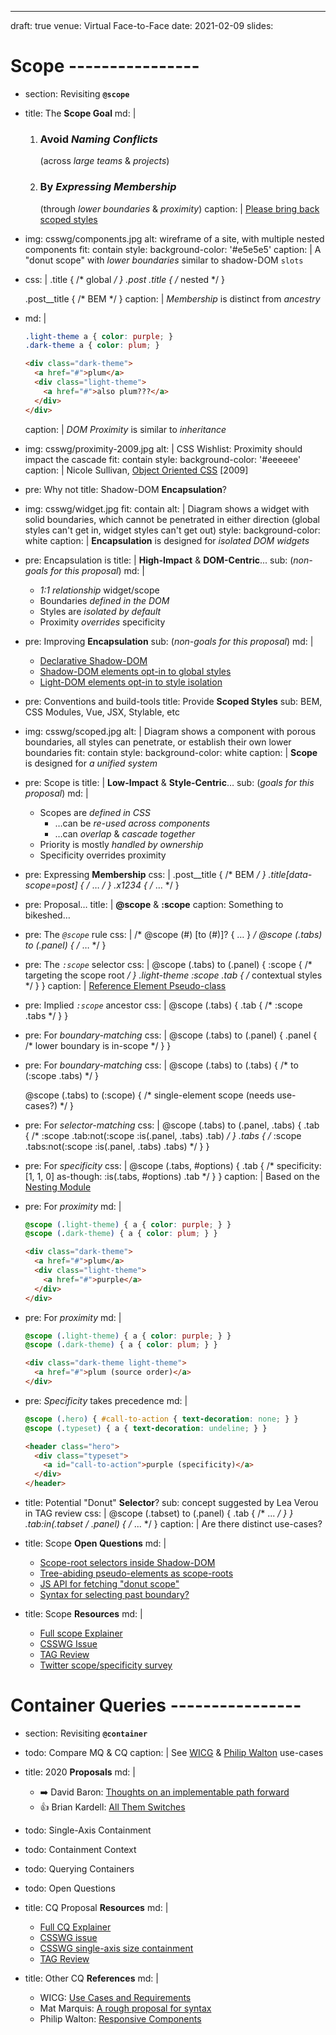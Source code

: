 ---
draft: true
venue: Virtual Face-to-Face
date: 2021-02-09
slides:
# Scope ----------------
- section: Revisiting **`@scope`**

- title: The **Scope Goal**
  md: |
    1. ### Avoid *Naming Conflicts*
       (across _large teams_ & _projects_)
    2. ### By *Expressing Membership*
       (through _lower boundaries_ & _proximity_)
  caption: |
    [Please bring back scoped styles](https://github.com/w3c/csswg-drafts/issues/3547)

- img: csswg/components.jpg
  alt: wireframe of a site, with multiple nested components
  fit: contain
  style:
    background-color: '#e5e5e5'
  caption: |
    A "donut scope" with
    _lower boundaries_
    similar to shadow-DOM `slots`

- css: |
    .title { /* global */ }
    .post .title { /* nested */ }

    .post__title { /* BEM */ }
  caption: |
    _Membership_ is distinct from _ancestry_

- md: |
    ```css
    .light-theme a { color: purple; }
    .dark-theme a { color: plum; }
    ```

    ```html
    <div class="dark-theme">
      <a href="#">plum</a>
      <div class="light-theme">
        <a href="#">also plum???</a>
      </div>
    </div>
    ```
  caption: |
    _DOM Proximity_
    is similar to _inheritance_

- img: csswg/proximity-2009.jpg
  alt: |
    CSS Wishlist:
    Proximity should impact the cascade
  fit: contain
  style:
    background-color: '#eeeeee'
  caption: |
    Nicole Sullivan,
    [Object Oriented CSS](https://www.slideshare.net/stubbornella/object-oriented-css/62-CSS_WISH_LIST)
    [2009]

- pre: Why not
  title: Shadow-DOM **Encapsulation**?

- img: csswg/widget.jpg
  fit: contain
  alt: |
    Diagram shows a widget with solid boundaries,
    which cannot be penetrated
    in either direction
    (global styles can't get in, widget styles can't get out)
  style:
    background-color: white
  caption: |
    **Encapsulation**
    is designed for _isolated DOM widgets_

- pre: Encapsulation is
  title: |
    **High-Impact** & **DOM-Centric**...
  sub: (_non-goals for this proposal_)
  md: |
    - _1:1 relationship_ widget/scope
    - Boundaries _defined in the DOM_
    - Styles are _isolated by default_
    - Proximity _overrides_ specificity

- pre: Improving **Encapsulation**
  sub: (_non-goals for this proposal_)
  md: |
    - [Declarative Shadow-DOM][dev]
    - [Shadow-DOM elements opt-in to global styles][han]
    - [Light-DOM elements opt-in to style isolation][han]

    [dev]: https://web.dev/declarative-shadow-dom/
    [han]: https://docs.google.com/document/d/1hhjmuQE6BTTnAyKP3spDr8sU6lpXArh8LDfihZh78hw/edit?usp=sharinghttps://docs.google.com/document/d/1hhjmuQE6BTTnAyKP3spDr8sU6lpXArh8LDfihZh78hw/edit?usp=sharing

- pre: Conventions and build-tools
  title: Provide **Scoped Styles**
  sub: BEM, CSS Modules, Vue, JSX, Stylable, etc

- img: csswg/scoped.jpg
  alt: |
    Diagram shows a component with porous boundaries,
    all styles can penetrate, or establish their own lower boundaries
  fit: contain
  style:
    background-color: white
  caption: |
    **Scope**
    is designed for _a unified system_

- pre: Scope is
  title: |
    **Low-Impact** & **Style-Centric**…
  sub: (_goals for this proposal_)
  md: |
    - Scopes are _defined in CSS_
      - …can be _re-used across components_
      - …can _overlap_ & _cascade together_
    - Priority is mostly _handled by ownership_
    - Specificity overrides proximity

- pre: Expressing **Membership**
  css: |
    .post__title { /* BEM */ }
    .title[data-scope=post] { /* … */ }
    .x1234 { /* … */ }

- pre: Proposal…
  title: |
    **@scope** & **:scope**
  caption: Something to bikeshed…

- pre: The _`@scope`_ rule
  css: |
    /* @scope (<root>#) [to (<boundary>#)]? { … } */
    @scope (.tabs) to (.panel) { /* … */ }

- pre: The _`:scope`_ selector
  css: |
    @scope (.tabs) to (.panel) {
      :scope { /* targeting the scope root */ }
      .light-theme :scope .tab { /* contextual styles */ }
    }
  caption: |
    [Reference Element Pseudo-class](https://www.w3.org/TR/selectors-4/#the-scope-pseudo)

- pre: Implied _`:scope`_ ancestor
  css: |
    @scope (.tabs) {
      .tab { /* :scope .tabs */ }
    }

- pre: For _boundary-matching_
  css: |
    @scope (.tabs) to (.panel) {
      .panel { /* lower boundary is in-scope */ }
    }

- pre: For _boundary-matching_
  css: |
    @scope (.tabs) to (.tabs) {
      /* to (:scope .tabs) */
    }

    @scope (.tabs) to (:scope) {
      /* single-element scope (needs use-cases?) */
    }

- pre: For _selector-matching_
  css: |
    @scope (.tabs) to (.panel, .tabs) {
      .tab { /*
        :scope .tab:not(:scope :is(.panel, .tabs) .tab)
      */ }
      .tabs { /*
        :scope .tabs:not(:scope :is(.panel, .tabs) .tabs)
      */ }
    }

- pre: For _specificity_
  css: |
    @scope (.tabs, #options) {
      .tab { /*
        specificity: [1, 1, 0]
        as-though: :is(.tabs, #options) .tab
      */ }
    }
  caption: |
    Based on the
    [Nesting Module](https://drafts.csswg.org/css-nesting/#nest-selector)

- pre: For _proximity_
  md: |
    ```css
    @scope (.light-theme) { a { color: purple; } }
    @scope (.dark-theme) { a { color: plum; } }
    ```

    ```html
    <div class="dark-theme">
      <a href="#">plum</a>
      <div class="light-theme">
        <a href="#">purple</a>
      </div>
    </div>
    ```

- pre: For _proximity_
  md: |
    ```css
    @scope (.light-theme) { a { color: purple; } }
    @scope (.dark-theme) { a { color: plum; } }
    ```

    ```html
    <div class="dark-theme light-theme">
      <a href="#">plum (source order)</a>
    </div>
    ```

- pre: _Specificity_ takes precedence
  md: |
    ```css
    @scope (.hero) { #call-to-action { text-decoration: none; } }
    @scope (.typeset) { a { text-decoration: undeline; } }
    ```

    ```html
    <header class="hero">
      <div class="typeset">
        <a id="call-to-action">purple (specificity)</a>
      </div>
    </header>
    ```

- title: Potential "Donut" **Selector**?
  sub: concept suggested by Lea Verou in TAG review
  css: |
    @scope (.tabset) to (.panel) { .tab { /* ... */ }  }
    .tab:in(.tabset / .panel) { /* ... */ }
  caption: |
    Are there distinct use-cases?

- title: Scope **Open Questions**
  md: |
    - [Scope-root selectors inside Shadow-DOM](https://github.com/w3ctag/design-reviews/issues/593#issuecomment-768992509)
    - [Tree-abiding pseudo-elements as scope-roots](https://github.com/w3ctag/design-reviews/issues/593#issuecomment-768992509)
    - [JS API for fetching "donut scope"](https://github.com/w3ctag/design-reviews/issues/593#issuecomment-761295677)
    - [Syntax for selecting past boundary?](#@@@)

- title: Scope **Resources**
  md: |
    - [Full scope Explainer](https://github.com/oddbird/css-sandbox/blob/main/src/scope/explainer.md)
    - [CSSWG Issue](https://github.com/w3c/csswg-drafts/issues/5809)
    - [TAG Review](https://github.com/w3ctag/design-reviews/issues/593)
    - [Twitter scope/specificity survey](https://twitter.com/mirisuzanne/status/1351247559738621952)


# Container Queries ----------------
- section: Revisiting **`@container`**

- todo: Compare MQ & CQ
  caption: |
    See [WICG](https://wicg.github.io/cq-usecases/#usecases)
    & [Philip Walton](https://philipwalton.github.io/responsive-components/)
    use-cases

- title: 2020 **Proposals**
  md: |
    - ➡️ David Baron:
      [Thoughts on an implementable path forward](https://github.com/dbaron/container-queries-implementability)
    - 👍 Brian Kardell: [All Them Switches](https://bkardell.com/blog/AllThemSwitches.html)

- todo: Single-Axis Containment
- todo: Containment Context
- todo: Querying Containers
- todo: Open Questions

- title: CQ Proposal **Resources**
  md: |
    - [Full CQ Explainer](https://github.com/oddbird/css-sandbox/blob/main/src/rwd/query/explainer.md)
    - [CSSWG issue](https://github.com/w3c/csswg-drafts/issues/5796)
    - [CSSWG single-axis size containment](https://github.com/w3c/csswg-drafts/issues/1031)
    - [TAG Review](https://github.com/w3ctag/design-reviews/issues/592)

- title: Other CQ **References**
  md: |
    - WICG: [Use Cases and Requirements](https://wicg.github.io/cq-usecases/)
    - Mat Marquis: [A rough proposal for syntax](https://github.com/WICG/container-queries/issues/2)
    - Philip Walton: [Responsive Components](https://philipwalton.github.io/responsive-components/)
